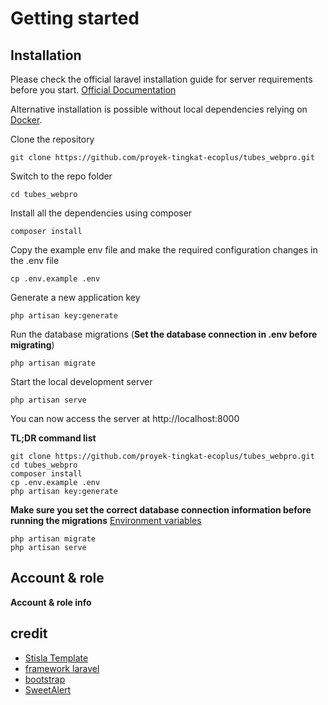 
# Getting started

## Installation

Please check the official laravel installation guide for server requirements before you start. [Official Documentation](https://laravel.com/docs/5.4/installation#installation)

Alternative installation is possible without local dependencies relying on [Docker](#docker). 

Clone the repository

    git clone https://github.com/proyek-tingkat-ecoplus/tubes_webpro.git

Switch to the repo folder

    cd tubes_webpro

Install all the dependencies using composer

    composer install

Copy the example env file and make the required configuration changes in the .env file

    cp .env.example .env

Generate a new application key

    php artisan key:generate

Run the database migrations (**Set the database connection in .env before migrating**)

    php artisan migrate

Start the local development server

    php artisan serve

You can now access the server at http://localhost:8000

**TL;DR command list**

    git clone https://github.com/proyek-tingkat-ecoplus/tubes_webpro.git
    cd tubes_webpro
    composer install
    cp .env.example .env
    php artisan key:generate
    
**Make sure you set the correct database connection information before running the migrations** [Environment variables](#environment-variables)

    php artisan migrate
    php artisan serve
    
## Account & role
**Account & role info**




## credit
- [Stisla Template](https://getstisla.com/)
- [framework laravel](https://laravel.com/)
- [bootstrap](https://getbootstrap.com/docs/4.6/getting-started/introduction/)
- [SweetAlert](https://sweetalert2.github.io/)


